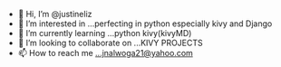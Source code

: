 - 👋 Hi, I’m @justineliz
- 👀 I’m interested in ...perfecting in python especially kivy and Django
- 🌱 I’m currently learning ...python kivy(kivyMD)
- 💞️ I’m looking to collaborate on ...KIVY PROJECTS
- 📫 How to reach me ...jnalwoga21@yahoo.com

<!---
justineliz/justineliz is a ✨ special ✨ repository because its `README.md` (this file) appears on your GitHub profile.
You can click the Preview link to take a look at your changes.
--->
